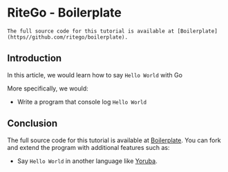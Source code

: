 # RiteGo - Boilerplate

    The full source code for this tutorial is available at [Boilerplate](https//github.com/ritego/boilerplate). 

## Introduction
In this article, we would learn how to say `Hello World` with Go

More specifically, we would:
- Write a program that console log `Hello World`


## Conclusion
The full source code for this tutorial is available at [Boilerplate](https://github.com/ritego/boilerplate). You can fork and extend the program with additional features such as:
- Say `Hello World` in another language like [Yoruba](https://www.google.com/search?channel=crow5&client=firefox-b-d&q=hello+world+in+yoruba).
